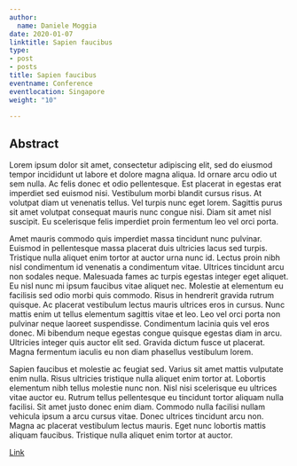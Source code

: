 ```yaml
---
author:
  name: Daniele Moggia
date: 2020-01-07
linktitle: Sapien faucibus
type:
- post
- posts
title: Sapien faucibus
eventname: Conference
eventlocation: Singapore
weight: "10"

---
```

## Abstract

Lorem ipsum dolor sit amet, consectetur adipiscing elit, sed do eiusmod tempor incididunt ut labore et dolore magna aliqua. Id ornare arcu odio ut sem nulla. Ac felis donec et odio pellentesque. Est placerat in egestas erat imperdiet sed euismod nisi. Vestibulum morbi blandit cursus risus. At volutpat diam ut venenatis tellus. Vel turpis nunc eget lorem. Sagittis purus sit amet volutpat consequat mauris nunc congue nisi. Diam sit amet nisl suscipit. Eu scelerisque felis imperdiet proin fermentum leo vel orci porta.

Amet mauris commodo quis imperdiet massa tincidunt nunc pulvinar. Euismod in pellentesque massa placerat duis ultricies lacus sed turpis. Tristique nulla aliquet enim tortor at auctor urna nunc id. Lectus proin nibh nisl condimentum id venenatis a condimentum vitae. Ultrices tincidunt arcu non sodales neque. Malesuada fames ac turpis egestas integer eget aliquet. Eu nisl nunc mi ipsum faucibus vitae aliquet nec. Molestie at elementum eu facilisis sed odio morbi quis commodo. Risus in hendrerit gravida rutrum quisque. Ac placerat vestibulum lectus mauris ultrices eros in cursus. Nunc mattis enim ut tellus elementum sagittis vitae et leo. Leo vel orci porta non pulvinar neque laoreet suspendisse. Condimentum lacinia quis vel eros donec. Mi bibendum neque egestas congue quisque egestas diam in arcu. Ultricies integer quis auctor elit sed. Gravida dictum fusce ut placerat. Magna fermentum iaculis eu non diam phasellus vestibulum lorem.

Sapien faucibus et molestie ac feugiat sed. Varius sit amet mattis vulputate enim nulla. Risus ultricies tristique nulla aliquet enim tortor at. Lobortis elementum nibh tellus molestie nunc non. Nisl nisi scelerisque eu ultrices vitae auctor eu. Rutrum tellus pellentesque eu tincidunt tortor aliquam nulla facilisi. Sit amet justo donec enim diam. Commodo nulla facilisi nullam vehicula ipsum a arcu cursus vitae. Donec ultrices tincidunt arcu non. Magna ac placerat vestibulum lectus mauris. Eget nunc lobortis mattis aliquam faucibus. Tristique nulla aliquet enim tortor at auctor.

[Link](https://github.com/gohugoio/hugo/)